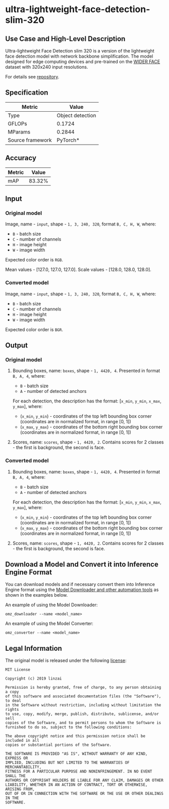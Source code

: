 # ultra-lightweight-face-detection-slim-320

## Use Case and High-Level Description

Ultra-lightweight Face Detection slim 320 is a version of the lightweight face detection model with network backbone simplification. The model designed for edge computing devices and pre-trained on the [WIDER FACE](http://shuoyang1213.me/WIDERFACE/) dataset with 320x240 input resolutions.

For details see [repository](https://github.com/Linzaer/Ultra-Light-Fast-Generic-Face-Detector-1MB).

## Specification

| Metric                          | Value             |
|---------------------------------|-------------------|
| Type                            | Object detection  |
| GFLOPs                          | 0.1724            |
| MParams                         | 0.2844            |
| Source framework                | PyTorch\*         |

## Accuracy

| Metric | Value |
| ------ | ----- |
| mAP   | 83.32% |

## Input

### Original model

Image, name - `input`, shape - `1, 3, 240, 320`, format `B, C, H, W`, where:

- `B` - batch size
- `C` - number of channels
- `H` - image height
- `W` - image width

Expected color order is `RGB`.

Mean values - [127.0, 127.0, 127.0].
Scale values - [128.0, 128.0, 128.0].


### Converted model

Image, name - `input`, shape - `1, 3, 240, 320`, format `B, C, H, W`, where:

- `B` - batch size
- `C` - number of channels
- `H` - image height
- `W` - image width

Expected color order is `BGR`.

## Output

### Original model

1. Bounding boxes, name: `boxes`, shape - `1, 4420, 4`. Presented in format `B, A, 4`, where:

    - `B` - batch size
    - `A` - number of detected anchors

    For each detection, the description has the format: [`x_min`, `y_min`, `x_max`, `y_max`], where:

    - (`x_min`, `y_min`) - coordinates of the top left bounding box corner (coordinates are in normalized format, in range [0, 1])
    - (`x_max`, `y_max`) - coordinates of the bottom right bounding box corner (coordinates are in normalized format, in range [0, 1])

2. Scores, name: `scores`, shape - `1, 4420, 2`. Contains scores for 2 classes - the first is background, the second is face.

### Converted model

1. Bounding boxes, name: `boxes`, shape - `1, 4420, 4`. Presented in format `B, A, 4`, where:

    - `B` - batch size
    - `A` - number of detected anchors

    For each detection, the description has the format: [`x_min`, `y_min`, `x_max`, `y_max`], where:

    - (`x_min`, `y_min`) - coordinates of the top left bounding box corner (coordinates are in normalized format, in range [0, 1])
    - (`x_max`, `y_max`) - coordinates of the bottom right bounding box corner (coordinates are in normalized format, in range [0, 1])

2. Scores, name: `scores`, shape - `1, 4420, 2`. Contains scores for 2 classes - the first is background, the second is face.

## Download a Model and Convert it into Inference Engine Format

You can download models and if necessary convert them into Inference Engine format using the [Model Downloader and other automation tools](../../../tools/model_tools/README.md) as shown in the examples below.

An example of using the Model Downloader:
```
omz_downloader --name <model_name>
```

An example of using the Model Converter:
```
omz_converter --name <model_name>
```

## Legal Information

The original model is released under the following [license](https://raw.githubusercontent.com/Linzaer/Ultra-Light-Fast-Generic-Face-Detector-1MB/master/LICENSE):

```
MIT License

Copyright (c) 2019 linzai

Permission is hereby granted, free of charge, to any person obtaining a copy
of this software and associated documentation files (the "Software"), to deal
in the Software without restriction, including without limitation the rights
to use, copy, modify, merge, publish, distribute, sublicense, and/or sell
copies of the Software, and to permit persons to whom the Software is
furnished to do so, subject to the following conditions:

The above copyright notice and this permission notice shall be included in all
copies or substantial portions of the Software.

THE SOFTWARE IS PROVIDED "AS IS", WITHOUT WARRANTY OF ANY KIND, EXPRESS OR
IMPLIED, INCLUDING BUT NOT LIMITED TO THE WARRANTIES OF MERCHANTABILITY,
FITNESS FOR A PARTICULAR PURPOSE AND NONINFRINGEMENT. IN NO EVENT SHALL THE
AUTHORS OR COPYRIGHT HOLDERS BE LIABLE FOR ANY CLAIM, DAMAGES OR OTHER
LIABILITY, WHETHER IN AN ACTION OF CONTRACT, TORT OR OTHERWISE, ARISING FROM,
OUT OF OR IN CONNECTION WITH THE SOFTWARE OR THE USE OR OTHER DEALINGS IN THE
SOFTWARE.
```
